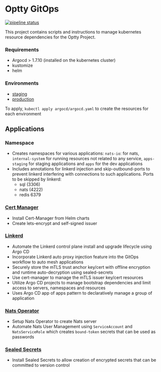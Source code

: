 # Optty GitOps

[![pipeline status](https://gitlab.com/deimosdev/client-project/optty/gitops/badges/master/pipeline.svg)](https://gitlab.com/deimosdev/client-project/optty/gitops/-/commits/master)

This project contains scripts and instructions to manage kubernetes resource dependencies for the Optty Project.

### Requirements
- Argocd > 1.7.10 (installed on the kubernetes cluster)
- kustomize
- helm

### Environments
- [staging](./staging/)
- [production](./production)

To apply, `kubectl apply argocd/argocd.yaml` to create the resources for each environment

## Applications

### Namespace
- Creates namespaces for various applications: `nats-io`: for nats, `internal-system` for running resources not related to any service, `apps-staging` for staging applications and `apps` for the dev applications
- Includes annotations for linkerd injection and skip-outbound-ports to prevent linkerd interfering with connections to such applications. Ports to be skipped by linkerd:
    - sql (3306)
    - nats (4222)
    - redis 6379
### [Cert Manager](https://cert-manager.io/)
- Install Cert-Manager from Helm charts
- Create lets-encrypt and self-signed issuer

### [Linkerd](https://github.com/linkerd/linkerd2/)
- Automate the Linkerd control plane install and upgrade lifecycle using Argo CD
- Incorporate Linkerd auto proxy injection feature into the GitOps workflow to auto mesh applications
- Securely store the mTLS trust anchor key/cert with offline encryption and runtime auto-decryption using sealed-secrets
- Use cert-manager to manage the mTLS issuer key/cert resources
- Utilize Argo CD projects to manage bootstrap dependencies and limit access to servers, namespaces and resources
- Uses Argo CD app of apps pattern to declaratively manage a group of application

### [Nats Operator](https://github.com/nats-io/nats-operator)
- Setup Nats Operator to create Nats server
- Automate Nats User Management using `ServiceAccount` and `NatsServiceRole` which creates `bound-token` secrets that can be used as passwords

### [Sealed Secrets](https://github.com/bitnami-labs/sealed-secrets)
- Install Sealed Secrets to allow creation of encrypted secrets that can be committed to version control
